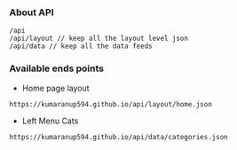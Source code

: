 ### About API
```text
/api
/api/layout // keep all the layout level json
/api/data // keep all the data feeds
```
### Available ends points
- Home page layout
```text
https://kumaranup594.github.io/api/layout/home.json
```
- Left Menu Cats
```text
https://kumaranup594.github.io/api/data/categories.json
```


